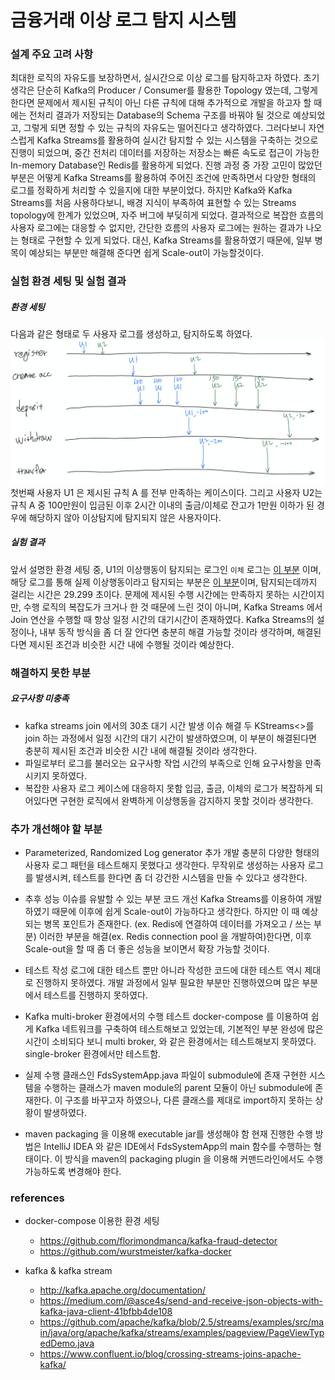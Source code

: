 # 금융거래 이상 로그 탐지 시스템

### 설계 주요 고려 사항
최대한 로직의 자유도를 보장하면서, 실시간으로 이상 로그를 탐지하고자 하였다.
초기 생각은 단순히 Kafka의 Producer / Consumer를 활용한 Topology 였는데, 그렇게 한다면 문제에서 제시된 규칙이 아닌 다른 규칙에 대해 추가적으로 개발을 하고자 할 때에는 전처리 결과가 저장되는 Database의 Schema 구조를 바꿔야 될 것으로 예상되었고, 그렇게 되면 정할 수 있는 규칙의 자유도는 떨어진다고 생각하였다. 그러다보니 자연스럽게 Kafka Streams를 활용하여 실시간 탐지할 수 있는 시스템을 구축하는 것으로 진행이 되었으며, 중간 전처리 데이터를 저장하는 저장소는 빠른 속도로 접근이 가능한 In-memory Database인 Redis를 활용하게 되었다.
진행 과정 중 가장 고민이 많았던 부분은 어떻게 Kafka Streams를 활용하여 주어진 조건에 만족하면서 다양한 형태의 로그를 정확하게 처리할 수 있을지에 대한 부분이었다. 하지만 Kafka와 Kafka Streams를 처음 사용하다보니, 배경 지식이 부족하여 표현할 수 있는 Streams topology에 한계가 있었으며, 자주 버그에 부딪히게 되었다.
결과적으로 복잡한 흐름의 사용자 로그에는 대응할 수 없지만, 간단한 흐름의 사용자 로그에는 원하는 결과가 나오는 형태로 구현할 수 있게 되었다. 대신, Kafka Streams를 활용하였기 때문에, 일부 병목이 예상되는 부분만 해결해 준다면 쉽게 Scale-out이 가능할것이다.


### 실험 환경 세팅 및 실험 결과
##### 환경 세팅
다음과 같은 형태로 두 사용자 로그를 생성하고, 탐지하도록 하였다.
![user log flow](https://raw.githubusercontent.com/retrieverjo89/fraud-detect-system/master/user_log_flow.png)
첫번째 사용자 U1 은 제시된 규칙 A 를 전부 만족하는 케이스이다. 그리고 사용자 U2는 규칙 A 중 100만원이 입금된 이후 2시간 이내의 출금/이체로 잔고가 1만원 이하가 된 경우에 해당하지 않아 이상탐지에 탐지되지 않은 사용자이다.

##### 실험 결과
앞서 설명한 환경 세팅 중, U1의 이상행동이 탐지되는 로그인 `이체` 로그는 [이 부분](https://github.com/retrieverjo89/fraud-detect-system/blob/243174a18c47287e97ea25dac630f9e7183350fb/test_log.txt#L64) 이며, 해당 로그를 통해 실제 이상행동이라고 탐지되는 부분은 [이 부분](https://github.com/retrieverjo89/fraud-detect-system/blob/243174a18c47287e97ea25dac630f9e7183350fb/test_log.txt#L104)이며, 탐지되는데까지 걸리는 시간은 29.299 초이다.
문제에 제시된 수행 시간에는 만족하지 못하는 시간이지만, 수행 로직의 복잡도가 크거나 한 것 때문에 느린 것이 아니며, Kafka Streams 에서 Join 연산을 수행할 때 항상 일정 시간의 대기시간이 존재하였다. Kafka Streams의 설정이나, 내부 동작 방식을 좀 더 잘 안다면 충분히 해결 가능할 것이라 생각하며, 해결된다면 제시된 조건과 비슷한 시간 내에 수행될 것이라 예상한다.


### 해결하지 못한  부분
##### 요구사항 미충족
- kafka streams join 에서의 30초 대기 시간 발생 이슈 해결
   두 KStreams<>를 join 하는 과정에서 일정 시간의 대기 시간이 발생하였으며, 이 부분이 해결된다면 충분히 제시된 조건과 비슷한 시간 내에 해결될 것이라 생각한다.
- 파일로부터 로그를 불러오는 요구사항
   작업 시간의 부족으로 인해 요구사항을 만족시키지 못하였다.
- 복잡한 사용자 로그 케이스에 대응하지 못함
   입금, 출금, 이체의 로그가 복잡하게 되어있다면 구현한 로직에서 완벽하게 이상행동을 감지하지 못할 것이라 생각한다.
   
### 추가 개선해야 할 부분
- Parameterized, Randomized Log generator 추가 개발
   충분히 다양한 형태의 사용자 로그 패턴을 테스트해지 못했다고 생각한다. 무작위로 생성하는 사용자 로그를 발생시켜, 테스트를 한다면 좀 더 강건한 시스템을 만들 수 있다고 생각한다.
   
- 추후 성능 이슈를 유발할 수 있는 부분 코드 개선
   Kafka Streams를 이용하여 개발하였기 때문에 이후에 쉽게 Scale-out이 가능하다고 생각한다. 하지만 이 때 예상되는 병목 포인트가 존재한다. (ex. Redis에 연결하여 데이터를 가져오고 / 쓰는 부분) 이러한 부분을 해결(ex. Redis connection pool 을 개발하여)한다면, 이후 Scale-out을 할 때 좀 더 좋은 성능을 보이면서 확장 가능할 것이다.
   
- 테스트 작성
로그에 대한 테스트 뿐만 아니라 작성한 코드에 대한 테스트 역시 제대로 진행하지 못하였다. 개발 과정에서 일부 필요한 부분만 진행하였으며 많은 부분에서 테스트를 진행하지 못하였다.

- Kafka multi-broker 환경에서의 수행 테스트
docker-compose 를 이용하여 쉽게 Kafka 네트워크를 구축하여 테스트해보고 있었는데, 기본적인 부분 완성에 많은 시간이 소비되다 보니 multi broker, 와 같은 환경에서는 테스트해보지 못하였다. single-broker 환경에서만 테스트함.

- 실제 수행 클래스인 FdsSystemApp.java 파일이 submodule에 존재
구현한 시스템을 수행하는 클래스가 maven module의 parent 모듈이 아닌 submodule에 존재한다. 이 구조를 바꾸고자 하였으나, 다른 클래스를 제대로 import하지 못하는 상황이 발생하였다.

- maven packaging 을 이용해 executable jar를 생성해야 함
현재 진행한 수행 방법은 IntelliJ IDEA 와 같은 IDE에서 FdsSystemApp의 main 함수를 수행하는 형태이다. 이 방식을 maven의 packaging plugin 을 이용해 커맨드라인에서도 수행 가능하도록 변경해야 한다.


### references

* docker-compose 이용한 환경 세팅
    * https://github.com/florimondmanca/kafka-fraud-detector
    * https://github.com/wurstmeister/kafka-docker

* kafka & kafka stream
    * http://kafka.apache.org/documentation/
    * https://medium.com/@asce4s/send-and-receive-json-objects-with-kafka-java-client-41bfbb4de108
    * https://github.com/apache/kafka/blob/2.5/streams/examples/src/main/java/org/apache/kafka/streams/examples/pageview/PageViewTypedDemo.java
    * https://www.confluent.io/blog/crossing-streams-joins-apache-kafka/
